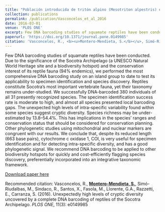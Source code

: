 ```yaml
---
title: "Población introducida de tritón alpino (Mesotriton alpestris) en el Prepirineo catalán"
collection: publications
permalink: /publication/Vasconcelos_et_al_2016
date: 2016-03-01
venue: 'PLOS ONE'
excerpt: Few DNA barcoding studies of squamate reptiles have been conducted. Due to the significance of the Socotra Archipelago (a UNESCO Natural World Heritage site and a biodiversity hotspot) and the conservation interest of its reptile fauna (94% endemics), we performed the most comprehensive DNA barcoding study
paperurl: 'https://doi.org/10.1371/journal.pone.0149985'
citation: 'Vasconcelos, R., <b><u>Montero-Mendieta, S.</b></u>, Simó-Riudalbas, M., Sindaco, R., Santos, X., Fasola, M., Llorente, G.A., Razzetti, E., Carranza, S. (2016). Unexpectedly high levels of cryptic diversity uncovered by a complete DNA barcoding of reptiles of the Socotra Archipelago. <i>PLOS ONE</i>, 11(3): e0149985'
---
```

Few DNA barcoding studies of squamate reptiles have been conducted. Due to the significance of the Socotra Archipelago (a UNESCO Natural World Heritage site and a biodiversity hotspot) and the conservation interest of its reptile fauna (94% endemics), we performed the most comprehensive DNA barcoding study on an island group to date to test its applicability to specimen identification and species discovery. Reptiles constitute Socotra’s most important vertebrate fauna, yet their taxonomy remains under-studied. We successfully DNA-barcoded 380 individuals of all 31 presently recognized species. The specimen identification success rate is moderate to high, and almost all species presented local barcoding gaps. The unexpected high levels of intra-specific variability found within some species suggest cryptic diversity. Species richness may be under-estimated by 13.8–54.4%. This has implications in the species’ ranges and conservation status that should be considered for conservation planning. Other phylogenetic studies using mitochondrial and nuclear markers are congruent with our results. We conclude that, despite its reduced length (663 base pairs), cytochrome c oxidase 1, COI, is very useful for specimen identification and for detecting intra-specific diversity, and has a good phylogenetic signal. We recommend DNA barcoding to be applied to other biodiversity hotspots for quickly and cost-efficiently flagging species discovery, preferentially incorporated into an integrative taxonomic framework.

[Download paper here](https://santiagomonteromendieta.github.io/files/Vasconcelos_et_al_2016.pdf)

Recommended citation: Vasconcelos, R., <b><u>Montero-Mendieta, S.</b></u>, Simó-Riudalbas, M., Sindaco, R., Santos, X., Fasola, M., Llorente, G.A., Razzetti, E., Carranza, S. (2016). Unexpectedly high levels of cryptic diversity uncovered by a complete DNA barcoding of reptiles of the Socotra Archipelago. <i>PLOS ONE</i>, 11(3): e0149985
